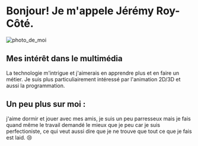 # Bonjour! Je m'appele Jérémy Roy-Côté.

![photo_de_moi](https://github.com/sideking/H23_13_inspirations_ROY-COTE/blob/main/semaine_01/face.jpg)

## Mes intérêt dans le multimédia

La technologie m'intrigue et j'aimerais en apprendre plus et en faire un métier. Je suis plus particuliairement intéressé par l'animation 2D/3D et aussi la programmation.

## Un peu plus sur moi :

j'aime dormir et jouer avec mes amis, je suis un peu parresseux mais je fais quand même le travail demandé le mieux que je peu car je suis perfectioniste, ce qui veut aussi dire que je ne trouve que tout ce que je fais est laid. 😢
